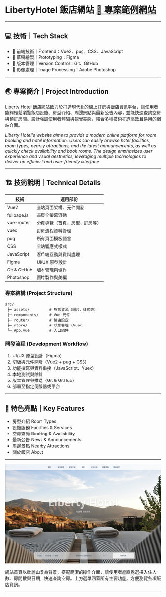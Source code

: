 # LibertyHotel 飯店網站 [🚀 **專案範例網站**](https://liberty-hotel.vercel.app)

---

## 💻 技術｜Tech Stack

- 🎨 前端技術｜Frontend：Vue2、pug、CSS、JavaScript
- 📝 草稿繪製｜Prototyping：Figma
- 🔄 版本管理｜Version Control：Git、GitHub
- 🤖 影像處理｜Image Processing：Adobe Photoshop

---

## 🌏 專案簡介｜Project Introduction

Liberty Hotel 飯店網站致力於打造現代化的線上訂房與飯店資訊平台，讓使用者能夠輕鬆瀏覽飯店設施、房型介紹、周邊景點與最新公告內容，並能快速查詢空房與預訂房間。設計強調使用者體驗與視覺美感，結合多種技術打造高效且易用的網站介面。

*Liberty Hotel's website aims to provide a modern online platform for room booking and hotel information. Users can easily browse hotel facilities, room types, nearby attractions, and the latest announcements, as well as quickly check availability and book rooms. The design emphasizes user experience and visual aesthetics, leveraging multiple technologies to deliver an efficient and user-friendly interface.*

---
## 🏗️ 技術說明｜Technical Details

| 技術         | 運用部份                           |
|--------------|------------------------------------|
| Vue2         | 全站頁面架構、元件開發             |
| fullpage.js  | 首頁全螢幕滾動                     |
| vue-router   | 分頁導覽（首頁、房型、訂房等）     |
| vuex         | 訂房流程資料管理                   |
| pug          | 所有頁面模板語言                   |
| CSS          | 全站響應式樣式                     |
| JavaScript   | 客戶端互動與資料處理               |
| Figma        | UI/UX 原型設計                     |
| Git & GitHub | 版本管理與協作                     |
| Photoshop    | 圖片製作與美編                     |

### 專案結構 (Project Structure)
```
src/
 ├─ assets/         # 靜態資源（圖片、樣式等）
 ├─ components/     # Vue 元件
 ├─ router/         # 路由設定
 ├─ store/          # 狀態管理 (Vuex)
 └─ App.vue         # 入口組件
```

### 開發流程 (Development Workflow)
1. UI/UX 原型設計（Figma）
2. 切版與元件開發（Vue2 + pug + CSS）
3. 功能撰寫與資料串接（JavaScript、Vuex）
4. 本地測試與除錯
5. 版本管理與推送（Git & GitHub）
6. 部署至指定伺服器或平台

---
## 🚩 特色亮點｜Key Features

- 房型介紹 Room Types
- 設施服務 Facilities & Services
- 空房查詢 Booking & Availability
- 最新公告 News & Announcements
- 周邊景點 Nearby Attractions
- 關於飯店 About

---

![Liberty Hotel 主視覺](index.png)

網站首頁以壯麗山景為背景，搭配簡潔的操作介面，讓使用者能直覺選擇入住人數、房間數與日期，快速查詢空房。上方選單涵蓋所有主要功能，方便瀏覽各項飯店資訊。

---